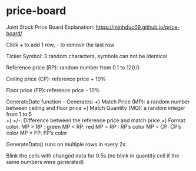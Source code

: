 # price-board
Joint Stock Price Board Explanation:
https://minhduc09.github.io/price-board/

Click + to add 1 row, - to remove the last row

Ticker Symbol: 3 random characters, symbols can not be identical

Reference price (RP): random number from 0.1 to 120.0

Ceiling price (CP): reference price + 10%

Floor price (FP): reference price - 10%

GenerateDate function – Generates: 
+) Match Price (MP): a random number between ceiling and floor price
+) Match Quantity (MQ): a random integer from 1 to 5	
+) +/-: Difference between the reference price and match price
+) Format color:
           MP > RP : green
           MP < RP: red
           MP = RP : RP’s color
           MP = CP: CP’s color
           MP = FP: FP’s color

GenerateData() runs on multiple rows in every 2s

Blink the cells with changed data for 0.5s (no blink in quantity cell if the same numbers were generated)

